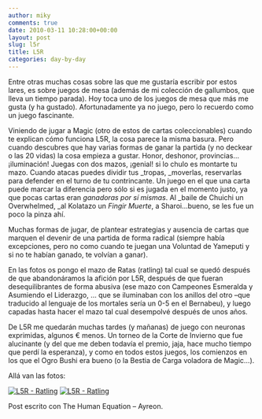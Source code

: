 ```yaml
---
author: miky
comments: true
date: 2010-03-11 10:28:00+00:00
layout: post
slug: l5r
title: L5R
categories: day-by-day
---
```


Entre otras muchas cosas sobre las que me gustaría escribir por estos lares, es sobre juegos de mesa (además de mi colección de gallumbos, que lleva un tiempo parada). Hoy toca uno de los juegos de mesa que más me gusta (y ha gustado). Afortunadamente ya no juego, pero lo recuerdo como un juego fascinante.

 

Viniendo de jugar a Magic (otro de estos de cartas coleccionables) cuando te explican cómo funciona L5R, la cosa parece la misma basura. Pero cuando descubres que hay varias formas de ganar la partida (y no deckear o las 20 vidas) la cosa empieza a gustar. Honor, deshonor, provincias…¡iluminación! Juegas con dos mazos, ¡genial! si lo chulo es montarte tu mazo. Cuando atacas puedes dividir tus _tropas, _moverlas, reservarlas para defender en el turno de tu contrincante. Un juego en el que una carta puede marcar la diferencia pero sólo si es jugada en el momento justo, ya que pocas cartas eran _ganadoras por sí mismas_. Al _baile de Chuichi un Overwhelmed, _al Kolatazo un _Fingir Muerte_, a Sharoi…bueno, se les fue un poco la pinza ahí.

 

Muchas formas de jugar, de plantear estrategias y ausencia de cartas que marquen el devenir de una partida de forma radical (siempre había excepciones, pero no como cuando te juegan una Voluntad de Yameputi y si no te habían ganado, te volvían a ganar).

 

En las fotos os pongo el mazo de Ratas (ratling) tal cual se quedó después de que abandonáramos la afición por L5R, después de que fueran desequilibrantes de forma abusiva (ese mazo con Campeones Esmeralda y Asumiendo el Liderazgo, … que se iluminaban con los anillos del otro –que traducido al lenguaje de los mortales sería un 0-5 en el Bernabeu), y luego capadas hasta hacer el mazo tal cual desempolvé después de unos años.

 

De L5R me quedarán muchas tardes (y mañanas) de juego con neuronas exprimidas, algunos € menos. Un torneo de la Corte de Invierno que fue alucinante (y del que me deben todavía el premio, jaja, hace mucho tiempo que perdí la esperanza), y como en todos estos juegos, los comienzos en los que el Ogro Bushi era bueno (o la Bestia de Carga voladora de Magic…). 

 

Allá van las fotos:

 

[![L5R - Ratling](http://www.dosidiotas.com/wp-content/P1000072_thumb.jpg)](http://www.dosidiotas.com/wp-content/P1000072.jpg) [![L5R - Ratling](http://www.dosidiotas.com/wp-content/P1000073_thumb.jpg)](http://www.dosidiotas.com/wp-content/P1000073.jpg)

 

 

Post escrito con The Human Equation – Ayreon.
